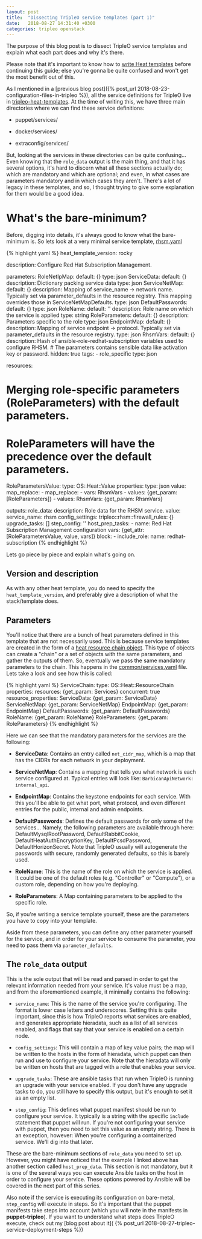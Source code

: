 ```yaml
---
layout: post
title:  "Dissecting TripleO service templates (part 1)"
date:   2018-08-27 14:31:40 +0300
categories: tripleo openstack
---
```


The purpose of this blog post is to dissect TripleO service templates and
explain what each part does and why it's there.

Please note that it's important to know how to [write Heat
templates][heat-guide] before continuing this guide; else you're gonna be quite
confused and won't get the most benefit out of this.

As I mentioned in a [previous blog
post]({% post_url 2018-08-23-configuration-files-in-tripleo %}), all the
service definitions for TripleO live in [tripleo-heat-templates][t-h-t]. At the
time of writing this, we have three main directories where we can find these
service definitions:

* puppet/services/

* docker/services/

* extraconfig/services/

But, looking at the services in these directories can be quite confusing...
Even knowing that the ``role_data`` output is the main thing, and that it has
several options, it's hard to discern what all these sections actually do;
which are mandatory and which are optional; and even, in what cases are
parameters mandatory and in which cases they aren't. There's a lot of legacy in
these templates, and so, I thought trying to give some explanation for them
would be a good idea.

What's the bare-minimum?
========================

Before, digging into details, it's always good to know what the bare-minimum
is. So lets look at a very minimal service template, [rhsm.yaml][rhsm-yaml]

{% highlight yaml %}
heat_template_version: rocky

description: Configure Red Hat Subscription Management.

parameters:
  RoleNetIpMap:
    default: {}
    type: json
  ServiceData:
    default: {}
    description: Dictionary packing service data
    type: json
  ServiceNetMap:
    default: {}
    description: Mapping of service_name -> network name. Typically set
                 via parameter_defaults in the resource registry.  This
                 mapping overrides those in ServiceNetMapDefaults.
    type: json
  DefaultPasswords:
    default: {}
    type: json
  RoleName:
    default: ''
    description: Role name on which the service is applied
    type: string
  RoleParameters:
    default: {}
    description: Parameters specific to the role
    type: json
  EndpointMap:
    default: {}
    description: Mapping of service endpoint -> protocol. Typically set
                 via parameter_defaults in the resource registry.
    type: json
  RhsmVars:
    default: {}
    description: Hash of ansible-role-redhat-subscription variables
                 used to configure RHSM.
    # The parameters contains sensible data like activation key or password.
    hidden: true
    tags:
      - role_specific
    type: json

resources:
  # Merging role-specific parameters (RoleParameters) with the default parameters.
  # RoleParameters will have the precedence over the default parameters.
  RoleParametersValue:
    type: OS::Heat::Value
    properties:
      type: json
      value:
        map_replace:
          - map_replace:
            - vars: RhsmVars
            - values: {get_param: [RoleParameters]}
          - values:
              RhsmVars: {get_param: RhsmVars}

outputs:
  role_data:
    description: Role data for the RHSM service.
    value:
      service_name: rhsm
      config_settings:
        tripleo::rhsm::firewall_rules: {}
      upgrade_tasks: []
      step_config: ''
      host_prep_tasks:
        - name: Red Hat Subscription Management configuration
          vars: {get_attr: [RoleParametersValue, value, vars]}
          block:
          - include_role:
              name: redhat-subscription
{% endhighlight %}

Lets go piece by piece and explain what's going on.

Version and description
-----------------------

As with any other heat template, you do need to specify the
``heat_template_version``, and preferably give a description of what the
stack/template does.

Parameters
----------

You'll notice that there are a bunch of heat parameters defined in this
template that are not necessarily used. This is because service templates are
created in the form of a [heat resource chain object][resource-chain]. This
type of objects can create a "chain" or a set of objects with the same
parameters, and gather the outputs of them. So, eventually we pass the same
mandatory parameters to the chain. This happens in the
[common/services.yaml][common-services] file. Lets take a look and see how
this is called:

{% highlight yaml %}
  ServiceChain:
    type: OS::Heat::ResourceChain
    properties:
      resources: {get_param: Services}
      concurrent: true
      resource_properties:
        ServiceData: {get_param: ServiceData}
        ServiceNetMap: {get_param: ServiceNetMap}
        EndpointMap: {get_param: EndpointMap}
        DefaultPasswords: {get_param: DefaultPasswords}
        RoleName: {get_param: RoleName}
        RoleParameters: {get_param: RoleParameters}
{% endhighlight %}

Here we can see that the mandatory parameters for the services are the
following:

* **ServiceData**: Contains an entry called ``net_cidr_map``, which is a map
  that has the CIDRs for each network in your deployment.

* **ServiceNetMap**: Contains a mapping that tells you what network is each
  service configured at. Typical entries will look like:
  ``BarbicanApiNetwork: internal_api``.

* **EndpointMap**: Contains the keystone endpoints for each service. With this
  you'll be able to get what port, what protocol, and even different entries
  for the public, internal and admin endpoints.

* **DefaultPasswords**: Defines the default passwords for only some of the
  services... Namely, the following parameters are available through here:
  DefaultMysqlRootPassword, DefaultRabbitCookie, DefaultHeatAuthEncryptionKey,
  DefaultPcsdPassword, DefaultHorizonSecret. Note that TripleO usually will
  autogenerate the passwords with secure, randomly generated defaults, so this
  is barely used.

* **RoleName**: This is the name of the role on which the service is applied.
  It could be one of the default roles (e.g. "Controller" or "Compute"), or a
  custom role, depending on how you're deploying.

* **RoleParameters**: A Map containing parameters to be applied to the specific
  role.

So, if you're writing a service template yourself, these are the parameters
you have to copy into your template.

Aside from these parameters, you can define any other parameter yourself for
the service, and in order for your service to consume the parameter, you need
to pass them via ``parameter_defaults``.

The ``role_data`` output
------------------------

This is the sole output that will be read and parsed in order to get the
relevant information needed from your service. It's value must be a map, and
from the aforementioned example, it minimally contains the following:

* ``service_name``: This is the name of the service you're configuring. The
  format is lower case letters and underscores. Setting this is quite
  important, since this is how TripleO reports what services are enabled, and
  generates appropriate hieradata, such as a list of all services enabled, and
  flags that say that your service is enabled on a certain node.

* ``config_settings``: This will contain a map of key value pairs; the map will
  be written to the hosts in the form of hieradata, which puppet can then run
  and use to configure your service. Note that the hieradata will only be
  written on hosts that are tagged with a role that enables your service.

* ``upgrade_tasks``: These are ansible tasks that run when TripleO is running
  an upgrade with your service enabled. If you don't have any upgrade tasks to
  do, you still have to specify this output, but it's enough to set it as an
  empty list.

* ``step_config``: This defines what puppet manifest should be run to configure
  your service. It typically is a string with the specific ``include``
  statement that puppet will run. If you're not configuring your service with
  puppet, then you need to set this value as an empty string. There is an
  exception, however: When you're configuring a containerized service. We'll
  dig into that later.

These are the bare-minimum sections of ``role_data`` you need to set up.
However, you might have noticed that the example I linked above has another
section called ``host_prep_data``. This section is not mandatory, but it is one
of the several ways you can execute Ansible tasks on the host in order to
configure your service. These options powered by Ansible will be covered in the
next part of this series.

Also note if the service is executing its configuration on bare-metal,
``step_config`` will execute in steps. So it's important that the puppet
manifests take steps into account (which you will note in the manifests in
**puppet-tripleo**). If you want to understand what steps does TripleO execute,
check out my [blog post about it](
{% post_url 2018-08-27-tripleo-service-deployment-steps %})


[heat-guide]: https://docs.openstack.org/heat/pike/template_guide/hot_guide.html
[t-h-t]: https://github.com/openstack/tripleo-heat-templates/
[rhsm-yaml]: https://github.com/openstack/tripleo-heat-templates/blob/master/extraconfig/services/rhsm.yaml
[resource-chain]: https://docs.openstack.org/heat/pike/template_guide/openstack.html#OS::Heat::ResourceChain
[common-services]: https://github.com/openstack/tripleo-heat-templates/blob/stable/queens/common/services.yaml#L44
